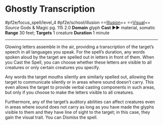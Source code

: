 # Ghostly Transcription
#pf2e/focus_spell/level_4 #pf2e/school/illusion 
==[Illusion](rules/traits/illusion.md)== ==[Visual](rules/traits/visual.md)==
*Source* Gods & Magic pg. 115 2.0
**Domain** glyph
**Cast** ►► material, somatic
**Range** 30 feet; **Targets** 1 creature
**Duration** 1 minute

---
Glowing letters assemble in the air, providing a transcription of the target’s speech in all languages you speak. For the spell’s duration, any words spoken aloud by the target are spelled out in letters in front of them. When you Cast the Spell, you can choose whether these letters are visible to all creatures or only certain creatures you specify. 

Any words the target mouths silently are similarly spelled out, allowing the target to communicate silently or in areas where sound doesn’t carry. This even allows the target to provide verbal casting components in such areas, but only if you choose to make the letters visible to all creatures.

Furthermore, any of the target’s auditory abilities can affect creatures even in areas where sound does not carry as long as you have made the glyphs visible to them and they have line of sight to the target; in this case, they gain the visual trait. You can Dismiss the spell.